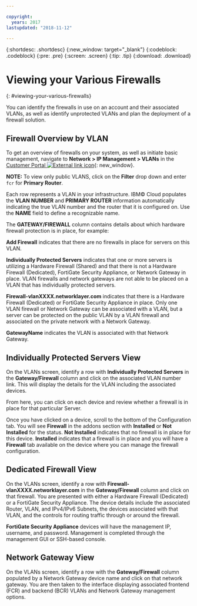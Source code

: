 ```yaml
---

copyright:
  years: 2017
lastupdated: "2018-11-12"

---
```


{:shortdesc: .shortdesc}
{:new_window: target="_blank"}
{:codeblock: .codeblock}
{:pre: .pre}
{:screen: .screen}
{:tip: .tip}
{:download: .download}

# Viewing your Various Firewalls
{: #viewing-your-various-firewalls} 

You can identify the firewalls in use on an account and their associated VLANs, as well as identify unprotected VLANs and plan the deployment of a firewall solution.

## Firewall Overview by VLAN

To get an overview of firewalls on your system, as well as initiate basic management, navigate to **Network > IP Management > VLANs** in the [Customer Portal ![External link icon](../../icons/launch-glyph.svg "External link icon")](https://control.softlayer.com/){: new_window}.

**NOTE:** To view only public VLANS, click on the **Filter** drop down and enter ``fcr`` for **Primary Router**. 

Each row represents a VLAN in your infrastructure. IBM© Cloud populates the **VLAN NUMBER** and **PRIMARY ROUTER** information automatically indicating the true VLAN number and the router that it is configured on. Use the **NAME** field to define a recognizable name. 

The **GATEWAY/FIREWALL** column contains details about which hardware firewall protection is in place, for example:

**Add Firewall** indicates that there are no firewalls in place for servers on this VLAN.

**Individually Protected Servers** indicates that one or more servers is utilizing a Hardware Firewall (Shared) and that there is not a Hardware Firewall (Dedicated), FortiGate Security Appliance, or Network Gateway in place. VLAN firewalls and network gateways are not able to be placed on a VLAN that has individually protected servers.

**Firewall-vlanXXXX.networklayer.com** indicates that there is a Hardware Firewall (Dedicated) or FortiGate Security Appliance in place. Only one VLAN firewall or Network Gateway can be associated with a VLAN, but a server can be protected on the public VLAN by a VLAN firewall and associated on the private network with a Network Gateway.

**GatewayName** indicates the VLAN is associated with that Network Gateway.

## Individually Protected Servers View

On the VLANs screen, identify a row with **Individually Protected Servers** in the **Gateway/Firewall** column and click on the associated VLAN number link. This will display the details for the VLAN including the associated devices.

From here, you can click on each device and review whether a firewall is in place for that particular Server.

Once you have clicked on a device, scroll to the bottom of the Configuration tab. You will see **Firewall** in the addons section with **Installed** or **Not Installed** for the status. **Not Installed** indicates that no firewall is in place for this device. **Installed** indicates that a firewall is in place and you will have a **Firewall** tab available on the device where you can manage the firewall configuration.

## Dedicated Firewall View

On the VLANs screen, identify a row with **Firewall-vlanXXXX.networklayer.com** in the **Gateway/Firewall** column and click on that firewall. You are presented with either a Hardware Firewall (Dedicated) or a FortiGate Security Appliance. The device details include the associated Router, VLAN, and IPv4/IPv6 Subnets, the devices associated with that VLAN, and the controls for routing traffic through or around the firewall.

**FortiGate Security Appliance** devices will have the management IP, username, and password.  Management is completed through the management GUI or SSH-based console.

## Network Gateway View

On the VLANs screen, identify a row with the **Gateway/Firewall** column populated by a Network Gateway device name and click on that network gateway. You are then taken to the interface displaying associated frontend (FCR) and backend (BCR) VLANs and Network Gateway management options.